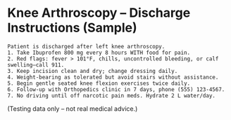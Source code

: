 # Knee Arthroscopy – Discharge Instructions (Sample)

```
Patient is discharged after left knee arthroscopy.
1. Take Ibuprofen 800 mg every 8 hours WITH food for pain.
2. Red flags: fever > 101°F, chills, uncontrolled bleeding, or calf swelling—call 911.
3. Keep incision clean and dry; change dressing daily.
4. Weight-bearing as tolerated but avoid stairs without assistance.
5. Begin gentle seated knee flexion exercises twice daily.
6. Follow-up with Orthopedics clinic in 7 days, phone (555) 123-4567.
7. No driving until off narcotic pain meds. Hydrate 2 L water/day.
```

(Testing data only – not real medical advice.) 